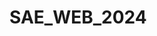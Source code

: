 # SAE_WEB_2024
<!-- /* effet parallax vertical scroll - https://the-goonies.webflow.io/ - https://www.jordangilroy.com/ */
		<div class="w-full h-screen bg-blue-800 flex justify-center items-center sticky z-0 top-0 "><img src="https://picsum.photos/1920/1080?random=1" class="bg-cover w-full h-screen" alt=""></div>
		<div class="w-full h-screen bg-red-800 flex justify-center items-center sticky z-10 top-0 "><img src="https://picsum.photos/1920/1080?random=2" class="bg-cover w-full h-screen" alt=""></div>
		<div class="w-full h-screen bg-green-900 flex justify-center items-center sticky  z-20 top-0 "><img src="https://picsum.photos/1920/1080?random=3" class="bg-cover w-full h-screen" alt=""></div> 
		<div class="w-full h-screen bg-green-900 flex justify-center items-center sticky  z-20 top-0 "><img src="https://picsum.photos/1920/1080?random=4" class="bg-cover w-full h-screen" alt=""></div> 
		<div class="w-full h-screen bg-green-900 flex justify-center items-center sticky  z-20 top-0 "><img src="https://picsum.photos/1920/1080?random=5" class="bg-cover w-full h-screen" alt=""></div> 
		<div class="w-full h-screen bg-green-900 flex justify-center items-center sticky  z-20 top-0 "><img src="https://picsum.photos/1920/1080?random=6" class="bg-cover w-full h-screen" alt=""></div> 
	--->